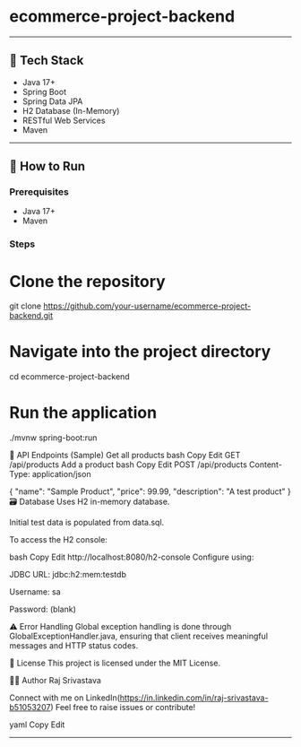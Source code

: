 # ecommerce-project-backend


---

## 🚀 Tech Stack

- Java 17+
- Spring Boot
- Spring Data JPA
- H2 Database (In-Memory)
- RESTful Web Services
- Maven

---

## 🔧 How to Run

### Prerequisites
- Java 17+
- Maven

### Steps

# Clone the repository
git clone https://github.com/your-username/ecommerce-project-backend.git

# Navigate into the project directory
cd ecommerce-project-backend

# Run the application
./mvnw spring-boot:run

🧪 API Endpoints (Sample)
Get all products
bash
Copy
Edit
GET /api/products
Add a product
bash
Copy
Edit
POST /api/products
Content-Type: application/json

{
  "name": "Sample Product",
  "price": 99.99,
  "description": "A test product"
}
🗃️ Database
Uses H2 in-memory database.

Initial test data is populated from data.sql.

To access the H2 console:

bash
Copy
Edit
http://localhost:8080/h2-console
Configure using:

JDBC URL: jdbc:h2:mem:testdb

Username: sa

Password: (blank)

⚠️ Error Handling
Global exception handling is done through GlobalExceptionHandler.java, ensuring that client receives meaningful messages and HTTP status codes.

📄 License
This project is licensed under the MIT License.

🙋‍♂️ Author
Raj Srivastava

Connect with me on LinkedIn(https://in.linkedin.com/in/raj-srivastava-b51053207)
Feel free to raise issues or contribute!

yaml
Copy
Edit

---
